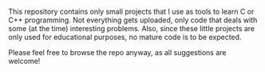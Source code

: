 This repository contains only small projects that I use as tools to learn C or C++ programming.
Not everything gets uploaded, only code that deals with some (at the time) interesting problems.
Also, since these little projects are only used for educational purposes, no mature code
is to be expected.

Please feel free to browse the repo anyway, as all suggestions are welcome!
